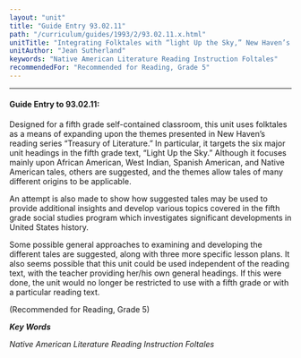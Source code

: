 ```yaml
---
layout: "unit"
title: "Guide Entry 93.02.11"
path: "/curriculum/guides/1993/2/93.02.11.x.html"
unitTitle: "Integrating Folktales with “light Up the Sky,” New Haven’s Fifth Grade Reading Series"
unitAuthor: "Jean Sutherland"
keywords: "Native American Literature Reading Instruction Foltales"
recommendedFor: "Recommended for Reading, Grade 5"
---
```

<body>
<hr/>
<h4>
Guide Entry to 93.02.11:
</h4>
Designed for a fifth grade self-contained classroom, this unit uses folktales as a means of expanding upon the themes presented in New Haven’s reading series “Treasury of Literature.” In particular, it targets the six major unit headings in the fifth grade text, “Light Up the Sky.” Although it focuses mainly upon African American, West Indian, Spanish American, and Native American tales, others are suggested, and the themes allow tales of many different origins to be applicable.
<p>
An attempt is also made to show how suggested tales may be used to provide additional insights and develop various topics covered in the fifth grade social studies program which investigates significant developments in United States history.
</p>
<p>
Some possible general approaches to examining and developing the different tales are suggested, along with three more specific lesson plans. It also seems possible that this unit could be used independent of the reading text, with the teacher providing her/his own general headings. If this were done, the unit would no longer be restricted to use with a fifth grade or with a particular reading text.
</p>
<p>
(Recommended for Reading, Grade 5)
</p>
<p>
<b>
<i>
Key Words
</i>
</b>
<br/>
</p>
<p>
<i>
Native American Literature Reading Instruction Foltales
</i>
</p>
</body>
